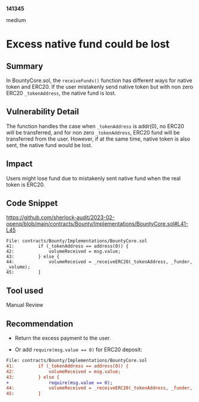__141345__

medium

# Excess native fund could be lost

## Summary

In BountyCore.sol, the `receiveFunds()` function has different ways for native token and ERC20. If the user mistakenly send native token but with non zero ERC20 `_tokenAddress`, the native fund is lost.


## Vulnerability Detail

The function handles the case when `_tokenAddress` is addr(0), no ERC20 will be transferred, and for non zero `_tokenAddress`, ERC20 fund will be transferred from the user. However, if at the same time, native token is also sent, the native fund would be lost.


## Impact

Users might lose fund due to mistakenly sent native fund when the real token is ERC20.


## Code Snippet

https://github.com/sherlock-audit/2023-02-openq/blob/main/contracts/Bounty/Implementations/BountyCore.sol#L41-L45

```solidity
File: contracts/Bounty/Implementations/BountyCore.sol
41:         if (_tokenAddress == address(0)) {
42:             volumeReceived = msg.value;
43:         } else {
44:             volumeReceived = _receiveERC20(_tokenAddress, _funder, _volume);
45:         }
```

## Tool used

Manual Review

## Recommendation

- Return the excess payment to the user.

- Or add `require(msg.value == 0)` for ERC20 deposit:
```diff
File: contracts/Bounty/Implementations/BountyCore.sol
41:         if (_tokenAddress == address(0)) {
42:             volumeReceived = msg.value;
43:         } else {
+               require(msg.value == 0);
44:             volumeReceived = _receiveERC20(_tokenAddress, _funder, _volume);
45:         }
```